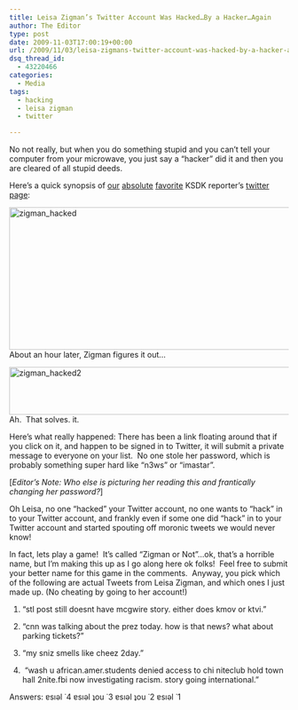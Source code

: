 ```yaml
---
title: Leisa Zigman’s Twitter Account Was Hacked…By a Hacker…Again
author: The Editor
type: post
date: 2009-11-03T17:00:19+00:00
url: /2009/11/03/leisa-zigmans-twitter-account-was-hacked-by-a-hacker-again/
dsq_thread_id:
  - 43220466
categories:
  - Media
tags:
  - hacking
  - leisa zigman
  - twitter

---
```

No not really, but when you do something stupid and you can&#8217;t tell your computer from your microwave, you just say a &#8220;hacker&#8221; did it and then you are cleared of all stupid deeds.

Here&#8217;s a quick synopsis of [our][1] [absolute][2] [favorite][3] KSDK reporter&#8217;s [twitter page][4]:

[<img class="aligncenter size-full wp-image-2166" title="zigman_hacked" src="http://punchingkitty.com/wp-content/uploads/2009/11/zigman_hacked.png" alt="zigman_hacked" width="545" height="257" srcset="http://media.punchingkitty.com/wordpress/2009/11/zigman_hacked.png 545w, http://media.punchingkitty.com/wordpress/2009/11/zigman_hacked-300x141.png 300w" sizes="(max-width: 545px) 100vw, 545px" />][5]About an hour later, Zigman figures it out&#8230;

[<img class="aligncenter size-full wp-image-2167" title="zigman_hacked2" src="http://punchingkitty.com/wp-content/uploads/2009/11/zigman_hacked2.png" alt="zigman_hacked2" width="513" height="86" srcset="http://media.punchingkitty.com/wordpress/2009/11/zigman_hacked2.png 513w, http://media.punchingkitty.com/wordpress/2009/11/zigman_hacked2-300x50.png 300w" sizes="(max-width: 513px) 100vw, 513px" />][6]Ah.  That solves. it.

Here&#8217;s what really happened: There has been a link floating around that if you click on it, and happen to be signed in to Twitter, it will submit a private message to everyone on your list.  No one stole her password, which is probably something super hard like &#8220;n3ws&#8221; or &#8220;imastar&#8221;.

[_Editor&#8217;s Note: Who else is picturing her reading this and frantically changing her password?_]

Oh Leisa, no one &#8220;hacked&#8221; your Twitter account, no one wants to &#8220;hack&#8221; in to your Twitter account, and frankly even if some one did &#8220;hack&#8221; in to your Twitter account and started spouting off moronic tweets we would never know!

In fact, lets play a game!  It&#8217;s called &#8220;Zigman or Not&#8221;&#8230;ok, that&#8217;s a horrible name, but I&#8217;m making this up as I go along here ok folks!  Feel free to submit your better name for this game in the comments.  Anyway, you pick which of the following are actual Tweets from Leisa Zigman, and which ones I just made up. (No cheating by going to her account!)

1. &#8220;stl post still doesnt have mcgwire story. either does kmov or ktvi.&#8221;

2. &#8220;cnn was talking about the prez today. how is that news? what about parking tickets?&#8221;

3. &#8220;my sniz smells like cheez 2day.&#8221;

4.  &#8220;wash u african.amer.students denied access to chi niteclub hold town hall 2nite.fbi now investigating racism. story going international.&#8221;

Answers: ɐsıǝl ˙4 ɐsıǝl ʇou ˙3 ɐsıǝl ʇou ˙2 ɐsıǝl ˙1

 [1]: http://punchingkitty.com/2009/07/13/leisa-zigman-doesnt-quite-get-twitter/
 [2]: http://punchingkitty.com/2009/10/15/more-who-cares-news-from-ksdks-leisa-zigman-wedding-day-flub/
 [3]: http://punchingkitty.com/2009/07/10/ksdk-vs-st-louis-finest/
 [4]: http://twitter.com/leisazigman
 [5]: http://punchingkitty.com/wp-content/uploads/2009/11/zigman_hacked.png
 [6]: http://punchingkitty.com/wp-content/uploads/2009/11/zigman_hacked2.png